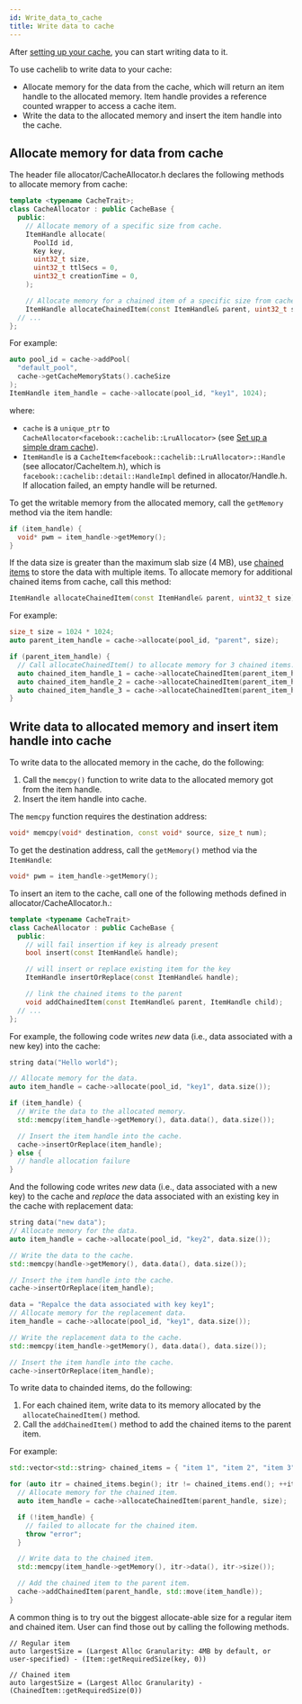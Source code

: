 ```yaml
---
id: Write_data_to_cache
title: Write data to cache
---
```


After [setting up your cache](Set_up_a_simple_cache), you can start writing data to it.

To use cachelib to write data to your cache:

- Allocate memory for the data from the cache, which will return an item handle to the allocated memory. Item handle provides a reference counted wrapper to access a cache item.
- Write the data to the allocated memory and insert the item handle into the cache.

## Allocate memory for data from cache

The header file allocator/CacheAllocator.h declares the following methods to allocate memory from cache:


```cpp
template <typename CacheTrait>;
class CacheAllocator : public CacheBase {
  public:
    // Allocate memory of a specific size from cache.
    ItemHandle allocate(
      PoolId id,
      Key key,
      uint32_t size,
      uint32_t ttlSecs = 0,
      uint32_t creationTime = 0,
    );

    // Allocate memory for a chained item of a specific size from cache.
    ItemHandle allocateChainedItem(const ItemHandle& parent, uint32_t size);
  // ...
};
```


For example:


```cpp
auto pool_id = cache->addPool(
  "default_pool",
  cache->getCacheMemoryStats().cacheSize
);
ItemHandle item_handle = cache->allocate(pool_id, "key1", 1024);
```


where:
- `cache` is a `unique_ptr` to `CacheAllocator<facebook::cachelib::LruAllocator>` (see [Set up a simple dram cache](Set_up_a_simple_cache)).
- `ItemHandle` is a `CacheItem<facebook::cachelib::LruAllocator>::Handle` (see allocator/CacheItem.h), which is `facebook::cachelib::detail::HandleImpl` defined in allocator/Handle.h. If allocation failed, an empty handle will be returned.

To get the writable memory from the allocated memory, call the `getMemory` method via the item handle:


```cpp
if (item_handle) {
  void* pwm = item_handle->getMemory();
}
```


If the data size is greater than the maximum slab size (4 MB), use [chained items](chained_items) to store the data with multiple items. To allocate memory for additional chained items from cache, call this method:


```cpp
ItemHandle allocateChainedItem(const ItemHandle& parent, uint32_t size);
```


For example:


```cpp
size_t size = 1024 * 1024;
auto parent_item_handle = cache->allocate(pool_id, "parent", size);

if (parent_item_handle) {
  // Call allocateChainedItem() to allocate memory for 3 chained items.
  auto chained_item_handle_1 = cache->allocateChainedItem(parent_item_handle, 2 * size);
  auto chained_item_handle_2 = cache->allocateChainedItem(parent_item_handle, 4 * size);
  auto chained_item_handle_3 = cache->allocateChainedItem(parent_item_handle, 6 * size);
}
```


## Write data to allocated memory and insert item handle into cache

To write data to the allocated memory in the cache, do the following:

1. Call the `memcpy()` function to write data to the allocated memory got from the item handle.
2. Insert the item handle into cache.

The `memcpy` function requires the destination address:


```cpp
void* memcpy(void* destination, const void* source, size_t num);
```


To get the destination address, call the `getMemory()` method via the `ItemHandle`:


```cpp
void* pwm = item_handle->getMemory();
```


To insert an item to the cache, call one of the following methods defined in
allocator/CacheAllocator.h.:


```cpp
template <typename CacheTrait>
class CacheAllocator : public CacheBase {
  public:
    // will fail insertion if key is already present
    bool insert(const ItemHandle& handle);

    // will insert or replace existing item for the key
    ItemHandle insertOrReplace(const ItemHandle& handle);

    // link the chained items to the parent
    void addChainedItem(const ItemHandle& parent, ItemHandle child);
  // ...
};
```


For example, the following code writes *new* data (i.e., data associated with a new key) into the cache:


```cpp
string data("Hello world");

// Allocate memory for the data.
auto item_handle = cache->allocate(pool_id, "key1", data.size());

if (item_handle) {
  // Write the data to the allocated memory.
  std::memcpy(item_handle->getMemory(), data.data(), data.size());

  // Insert the item handle into the cache.
  cache->insertOrReplace(item_handle);
} else {
  // handle allocation failure
}
```


And the following code writes *new* data (i.e., data associated with a new key) to the cache and *replace* the data associated with an existing key in the cache with replacement data:


```cpp
string data("new data");
// Allocate memory for the data.
auto item_handle = cache->allocate(pool_id, "key2", data.size());

// Write the data to the cache.
std::memcpy(handle->getMemory(), data.data(), data.size());

// Insert the item handle into the cache.
cache->insertOrReplace(item_handle);

data = "Repalce the data associated with key key1";
// Allocate memory for the replacement data.
item_handle = cache->allocate(pool_id, "key1", data.size());

// Write the replacement data to the cache.
std::memcpy(item_handle->getMemory(), data.data(), data.size());

// Insert the item handle into the cache.
cache->insertOrReplace(item_handle);
```


To write data to chainded items, do the following:

1. For each chained item, write data to its memory allocated by the `allocateChainedItem()` method.
2. Call the `addChainedItem()` method to add the chained items to the parent item.

For example:


```cpp
std::vector<std::string> chained_items = { "item 1", "item 2", "item 3" };

for (auto itr = chained_items.begin(); itr != chained_items.end(); ++itr) {
  // Allocate memory for the chained item.
  auto item_handle = cache->allocateChainedItem(parent_handle, size);

  if (!item_handle) {
    // failed to allocate for the chained item.
    throw "error";
  }

  // Write data to the chained item.
  std::memcpy(item_handle->getMemory(), itr->data(), itr->size());

  // Add the chained item to the parent item.
  cache->addChainedItem(parent_handle, std::move(item_handle));
}
```

A common thing is to try out the biggest allocate-able size for a regular item and chained item. User can find those out by calling the following methods.
```
// Regular item
auto largestSize = (Largest Alloc Granularity: 4MB by default, or user-specified) - (Item::getRequiredSize(key, 0))

// Chained item
auto largestSize = (Largest Alloc Granularity) - (ChainedItem::getRequiredSize(0))
```
